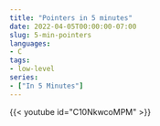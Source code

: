 ```yaml
---
title: "Pointers in 5 minutes" 
date: 2022-04-05T00:00:00-07:00
slug: 5-min-pointers
languages:  
- C
tags:
- low-level
series:
- ["In 5 Minutes"]
---
```


{{< youtube id="C10NkwcoMPM" >}}